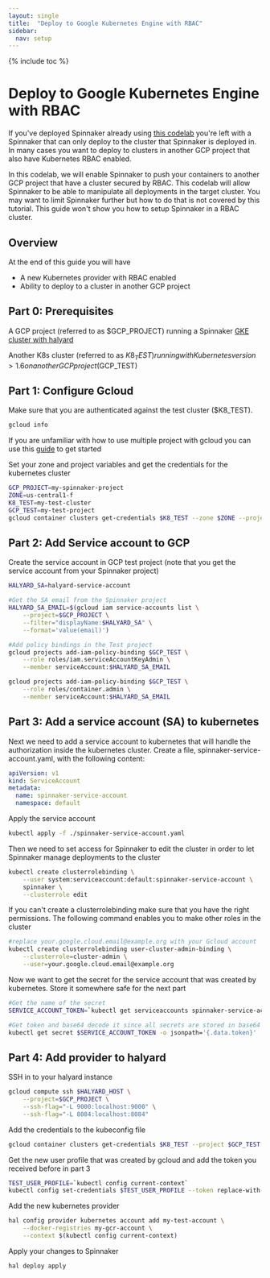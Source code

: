 ```yaml
---
layout: single
title:  "Deploy to Google Kubernetes Engine with RBAC"
sidebar:
  nav: setup
---
```


{% include toc %}

# Deploy to Google Kubernetes Engine with RBAC

If you've deployed Spinnaker already using [this
codelab](/setup/quickstart/halyard-gke) you're left with a Spinnaker that can only deploy to the cluster that Spinnaker is deployed in.
In many cases you want to deploy to clusters in another GCP project that also have Kubernetes RBAC enabled.

In this codelab, we will enable Spinnaker to push your containers to another GCP project that have a cluster secured by RBAC. This codelab will allow Spinnaker to be able to manipulate all deployments in the target cluster. 
You may want to limit Spinnaker further but how to do that is not covered by this tutorial. 
This guide won't show you how to setup Spinnaker in a RBAC cluster.

## Overview

At the end of this guide you will have

* A new Kubernetes provider with RBAC enabled
* Ability to deploy to a cluster in another GCP project

## Part 0: Prerequisites

A GCP project (referred to as $GCP_PROJECT) running a Spinnaker [GKE cluster with halyard](/setup/quickstart/halyard-gke/)

Another K8s cluster (referred to as $K8_TEST) running with Kubernetes version > 1.6 on another GCP project ($GCP_TEST)

## Part 1: Configure Gcloud

Make sure that you are authenticated against the test cluster ($K8_TEST). 

```bash
gcloud info
```

If you are unfamiliar with how to use multiple project with gcloud you can use this [guide](https://cloud.google.com/sdk/docs/managing-configurations) to get started

Set your zone and project variables and get the credentials for the kubernetes cluster

```bash
GCP_PROJECT=my-spinnaker-project
ZONE=us-central1-f
K8_TEST=my-test-cluster
GCP_TEST=my-test-project
gcloud container clusters get-credentials $K8_TEST --zone $ZONE --project $GCP_TEST
```

## Part 2: Add Service account to GCP

Create the service account in GCP test project (note that you get the service account from your Spinnaker project)

````bash
HALYARD_SA=halyard-service-account

#Get the SA email from the Spinnaker project
HALYARD_SA_EMAIL=$(gcloud iam service-accounts list \
    --project=$GCP_PROJECT \
    --filter="displayName:$HALYARD_SA" \
    --format='value(email)')

#Add policy bindings in the Test project
gcloud projects add-iam-policy-binding $GCP_TEST \
    --role roles/iam.serviceAccountKeyAdmin \
    --member serviceAccount:$HALYARD_SA_EMAIL

gcloud projects add-iam-policy-binding $GCP_TEST \
    --role roles/container.admin \
    --member serviceAccount:$HALYARD_SA_EMAIL
```` 
## Part 3: Add a service account (SA) to kubernetes

Next we need to add a service account to kubernetes that will handle the authorization inside the kubernetes cluster.
Create a file, spinnaker-service-account.yaml, with the following content:

```yaml
apiVersion: v1
kind: ServiceAccount
metadata:
  name: spinnaker-service-account
  namespace: default
```
Apply the service account

```bash
kubectl apply -f ./spinnaker-service-account.yaml
```

Then we need to set access for Spinnaker to edit the cluster in order to let Spinnaker manage deployments to the cluster

```bash
kubectl create clusterrolebinding \
    --user system:serviceaccount:default:spinnaker-service-account \
    spinnaker \
    --clusterrole edit
```
    
If you can't create a clusterrolebinding make sure that you have the right permissions.
The following command enables you to make other roles in the cluster

```bash
#replace your.google.cloud.email@example.org with your Gcloud account
kubectl create clusterrolebinding user-cluster-admin-binding \
    --clusterrole=cluster-admin \
    --user=your.google.cloud.email@example.org
```
      
Now we want to get the secret for the service account that was created by kubernetes. 
Store it somewhere safe for the next part

```bash
#Get the name of the secret
SERVICE_ACCOUNT_TOKEN=`kubectl get serviceaccounts spinnaker-service-account -o jsonpath='{.secrets[0].name}'`

#Get token and base64 decode it since all secrets are stored in base64 in kubernetes and store it somewhere safe for later use
kubectl get secret $SERVICE_ACCOUNT_TOKEN -o jsonpath='{.data.token}' | base64 -D
```

## Part 4: Add provider to halyard

SSH in to your halyard instance

```bash
gcloud compute ssh $HALYARD_HOST \
    --project=$GCP_PROJECT \
    --ssh-flag="-L 9000:localhost:9000" \
    --ssh-flag="-L 8084:localhost:8084"
```

Add the credentials to the kubeconfig file

```bash
gcloud container clusters get-credentials $K8_TEST --project $GCP_TEST --zone us-central1-f
```

Get the new user profile that was created by gcloud and add the token you received before in part 3

```bash
TEST_USER_PROFILE=`kubectl config current-context`
kubectl config set-credentials $TEST_USER_PROFILE --token replace-with-your-token-here
```

Add the new kubernetes provider
```bash
hal config provider kubernetes account add my-test-account \
    --docker-registries my-gcr-account \
    --context $(kubectl config current-context)
```

Apply your changes to Spinnaker

```bash
hal deploy apply
```



